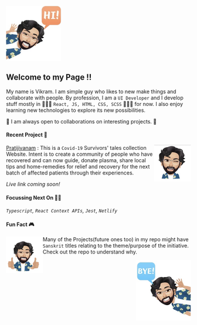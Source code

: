 <img src="https://github.com/k-vikram/k-vikram/blob/master/Avatars/hi.png" alt="sayhi" width="150"/>

## Welcome to my Page !!

My name is Vikram. I am simple guy who likes to new make things and collaborate with people. By profession, I am a `UI Developer` and I develop stuff mostly in 👨🏻‍💻 `React, JS, HTML, CSS, SCSS` 👨🏻‍💻 for now. I also enjoy learning new technologies to explore its new possibilities. 

🤝 I am always open to collaborations on interesting projects. 🤝

#### Recent Project 🌱 
<img src="https://github.com/k-vikram/k-vikram/blob/master/Avatars/wink.png" alt="mewink" width="100" align="right" />

[Pratijivanam](https://github.com/k-vikram/Pratijivanam) : This is a `Covid-19` Survivors' tales collection Website. Intent is to create a community of people who have recovered and can now guide, donate plasma, share local tips and home-remedies for relief and recovery for the next batch of affected patients through their experiences.

*Live link coming soon!*
  
#### Focussing Next On 🤽‍♂️

*`Typescript`, `React Context APIs`, `Jest`, `Netlify`*

#### Fun Fact 🎮
<img src="https://github.com/k-vikram/k-vikram/blob/master/Avatars/thumbsup.png" alt="mewink" width="100" align="left" />

Many of the Projects(future ones too) in my repo might have `Sanskrit` titles relating to the theme/purpose of the initiative. Check out the repo to understand why.

<img src="https://github.com/k-vikram/k-vikram/blob/master/Avatars/bye.png" alt="saybye" width="150" align="right"/>
